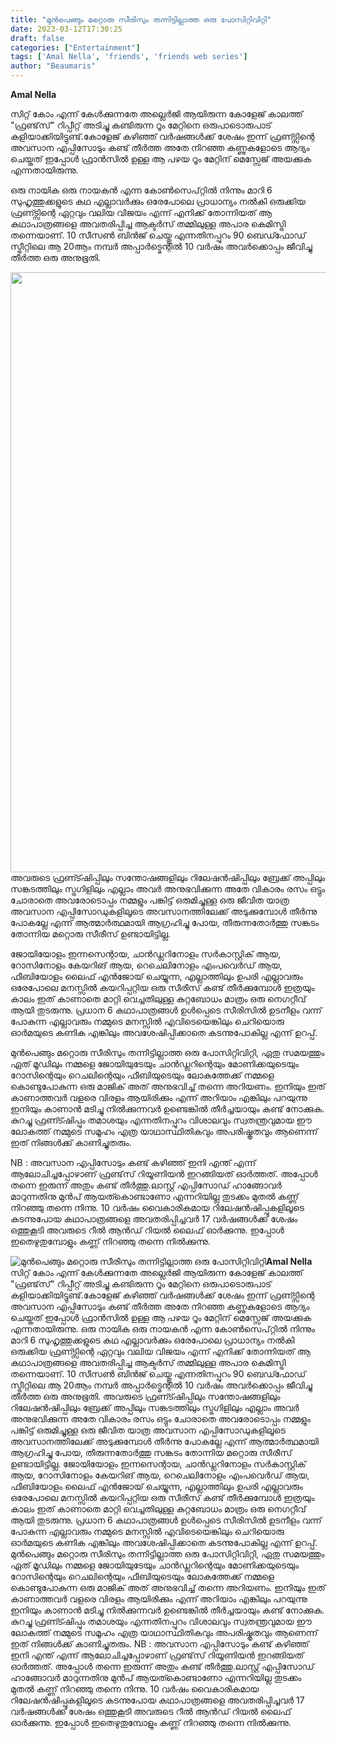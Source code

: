 ```yaml
---
title: "മുൻപെങ്ങും മറ്റൊരു സീരിസും തന്നിട്ടില്ലാത്ത ഒരു പോസിറ്റിവിറ്റി"
date: 2023-03-12T17:30:25
draft: false
categories: ["Entertainment"]
tags: ['Amal Nella', 'friends', 'friends web series']
author: "Beaumaris"
---
```


<strong>Amal Nella</strong>

സിറ്റ് കോം എന്ന് കേൾക്കുന്നതേ അല്ലെർജി ആയിരുന്ന കോളേജ് കാലത്ത് "ഫ്രണ്ട്‌സ്" റിപ്പീറ്റ് അടിച്ചു കണ്ടിരുന്ന റൂം മേറ്റിനെ ഒരുപാടൊരുപാട് കളിയാക്കിയിട്ടുണ്ട്.കോളേജ് കഴിഞ്ഞ് വർഷങ്ങൾക്ക് ശേഷം ഇന്ന് ഫ്രണ്ട്സിന്റെ അവസാന എപ്പിസോടും കണ്ട് തീർത്ത അതേ നിറഞ്ഞ കണ്ണുകളോടെ ആദ്യം ചെയ്തത് ഇപ്പോൾ ഫ്രാൻസിൽ ഉള്ള ആ പഴയ റൂം മേറ്റിന് മെസ്സേജ് അയക്കുക എന്നതായിരുന്നു.

ഒരു നായിക ഒരു നായകൻ എന്ന കോൺസെപ്റ്റിൽ നിന്നും മാറി 6 സുഹൃത്തുക്കളുടെ കഥ എല്ലാവർക്കും ഒരേപോലെ പ്രാധാന്യം നൽകി ഒരുക്കിയ ഫ്രണ്ട്സിന്റെ ഏറ്റവും വലിയ വിജയം എന്ന് എനിക്ക് തോന്നിയത് ആ കഥാപാത്രങ്ങളെ അവതരിപ്പിച്ച ആക്ടർസ് തമ്മിലുള്ള അപാര കെമിസ്ട്രി തന്നെയാണ്.
10 സീസൺ ബിൻജ് ചെയ്തു എന്നതിനപ്പുറം 90 ബെഡ്ഫോഡ് സ്ട്രീറ്റിലെ ആ 20ആം നമ്പർ അപ്പാർട്മെന്റിൽ 10 വർഷം അവർക്കൊപ്പം ജീവിച്ചു തീർത്ത ഒരു അനുഭൂതി.

<img class="size-full wp-image-387295 aligncenter" src="https://cdn.boolokam.com/articles/2023/03/tjtj.jpg" alt="" width="656" height="960" />അവരുടെ ഫ്രണ്ട്ഷിപ്പിലും സന്തോഷങ്ങളിലും റിലേഷൻഷിപ്പിലും ബ്രേക്ക്‌ അപ്പിലും സങ്കടത്തിലും സ്ട്രഗിളിലും എല്ലാം അവർ അനുഭവിക്കുന്ന അതേ വികാരം രസം ഒട്ടും ചോരാതെ അവരോടൊപ്പം നമ്മളും പങ്കിട്ട് ഒരുമിച്ചുള്ള ഒരു ജീവിത യാത്ര അവസാന എപ്പിസോഡുകളിലൂടെ അവസാനത്തിലേക്ക് അടുക്കുമ്പോൾ തീർന്നു പോകല്ലേ എന്ന് ആത്മാർത്ഥമായി ആഗ്രഹിച്ചു പോയ, തീരുന്നതോർത്തു സങ്കടം തോന്നിയ മറ്റൊരു സീരീസ് ഉണ്ടായിട്ടില്ല.

ജോയിയോളം ഇന്നസെന്റായ, ചാൻഡ്ലറിനോളം സർകാസ്റ്റിക് ആയ, റോസിനോളം കേയറിങ് ആയ, റെചെലിനോളം എംപവെർഡ് ആയ, ഫീബിയോളം ലൈഫ് എൻജോയ് ചെയ്യുന്ന, എല്ലാത്തിലും ഉപരി എല്ലാവരും ഒരേപോലെ മനസ്സിൽ കയറിപ്പറ്റിയ ഒരു സീരീസ് കണ്ട് തീർക്കുമ്പോൾ ഇത്രയും കാലം ഇത് കാണാതെ മാറ്റി വെച്ചതിലുള്ള കുറ്റബോധം മാത്രം ഒരു നെഗറ്റീവ് ആയി തുടരുന്നു. പ്രധാന 6 കഥാപാത്രങ്ങൾ ഉൾപ്പെടെ സീരിസിൽ ഉടനീളം വന്ന് പോകുന്ന എല്ലാവരും നമ്മുടെ മനസ്സിൽ എവിടെയെങ്കിലും ചെറിയൊരു ഓർമയുടെ കണിക എങ്കിലും അവശേഷിപ്പിക്കാതെ കടന്നുപോകില്ല എന്ന് ഉറപ്പ്.

മുൻപെങ്ങും മറ്റൊരു സീരിസും തന്നിട്ടില്ലാത്ത ഒരു പോസിറ്റിവിറ്റി, ഏതു സമയത്തും ഏത് മൂഡിലും നമ്മളെ ജോയിയുടേയും ചാൻഡ്ലറിന്റെയും മോണിക്കയുടെയും റോസിന്റെയും റെചലിന്റെയും ഫീബിയുടെയും ലോകത്തേക്ക് നമ്മളെ കൊണ്ടുപോകുന്ന ഒരു മാജിക്‌ അത് അനുഭവിച്ച് തന്നെ അറിയണം.
ഇനിയും ഇത് കാണാത്തവർ വളരെ വിരളം ആയിരിക്കും എന്ന് അറിയാം എങ്കിലും പറയുന്നു ഇനിയും കാണാൻ മടിച്ചു നിൽക്കുന്നവർ ഉണ്ടെങ്കിൽ തീർച്ചയായും കണ്ട് നോക്കുക. കുറച്ചു ഫ്രണ്ട്ഷിപ്പും തമാശയും എന്നതിനപ്പുറം വിശാലവും സ്വതന്ത്രവുമായ ഈ ലോകത്ത് നമ്മുടെ സമൂഹം എത്ര യാഥാസ്ഥിതികവും അപരിഷ്കൃതവും ആണെന്ന് ഇത് നിങ്ങൾക്ക് കാണിച്ചുതരും.

NB : അവസാന എപ്പിസോടും കണ്ട് കഴിഞ്ഞ് ഇനി എന്ത് എന്ന് ആലോചിച്ചപ്പോഴാണ് ഫ്രണ്ട്‌സ് റിയൂണിയൻ ഇറങ്ങിയത് ഓർത്തത്. അപ്പോൾ തന്നെ ഇരുന്ന് അതും കണ്ട് തീർത്തു.ലാസ്റ്റ് എപ്പിസോഡ് ഹാങ്ങോവർ മാറുന്നതിനു മുൻപ് ആയത്കൊണ്ടാണോ എന്നറിയില്ല തുടക്കം മുതൽ കണ്ണ് നിറഞ്ഞു തന്നെ നിന്നു.
10 വർഷം വൈകാരികമായ റിലേഷൻഷിപ്പുകളിലൂടെ കടന്നുപോയ കഥാപാത്രങ്ങളെ അവതരിപ്പിച്ചവർ 17 വർഷങ്ങൾക്ക് ശേഷം ഒത്തുകൂടി അവരുടെ റീൽ ആൻഡ് റിയൽ ലൈഫ് ഓർക്കുന്നു. ഇപ്പോൾ ഇതെഴുതുമ്പോളും കണ്ണ് നിറഞ്ഞു തന്നെ നിൽക്കുന്നു.


![മുൻപെങ്ങും മറ്റൊരു സീരിസും തന്നിട്ടില്ലാത്ത ഒരു പോസിറ്റിവിറ്റി](https://cdn.boolokam.com/articles/2023/03/tjtj.jpg)**Amal Nella** സിറ്റ് കോം എന്ന് കേൾക്കുന്നതേ അല്ലെർജി ആയിരുന്ന കോളേജ് കാലത്ത് "ഫ്രണ്ട്‌സ്" റിപ്പീറ്റ് അടിച്ചു കണ്ടിരുന്ന റൂം മേറ്റിനെ ഒരുപാടൊരുപാട് കളിയാക്കിയിട്ടുണ്ട്.കോളേജ് കഴിഞ്ഞ് വർഷങ്ങൾക്ക് ശേഷം ഇന്ന് ഫ്രണ്ട്സിന്റെ അവസാന എപ്പിസോടും കണ്ട് തീർത്ത അതേ നിറഞ്ഞ കണ്ണുകളോടെ ആദ്യം ചെയ്തത് ഇപ്പോൾ ഫ്രാൻസിൽ ഉള്ള ആ പഴയ റൂം മേറ്റിന് മെസ്സേജ് അയക്കുക എന്നതായിരുന്നു. ഒരു നായിക ഒരു നായകൻ എന്ന കോൺസെപ്റ്റിൽ നിന്നും മാറി 6 സുഹൃത്തുക്കളുടെ കഥ എല്ലാവർക്കും ഒരേപോലെ പ്രാധാന്യം നൽകി ഒരുക്കിയ ഫ്രണ്ട്സിന്റെ ഏറ്റവും വലിയ വിജയം എന്ന് എനിക്ക് തോന്നിയത് ആ കഥാപാത്രങ്ങളെ അവതരിപ്പിച്ച ആക്ടർസ് തമ്മിലുള്ള അപാര കെമിസ്ട്രി തന്നെയാണ്. 10 സീസൺ ബിൻജ് ചെയ്തു എന്നതിനപ്പുറം 90 ബെഡ്ഫോഡ് സ്ട്രീറ്റിലെ ആ 20ആം നമ്പർ അപ്പാർട്മെന്റിൽ 10 വർഷം അവർക്കൊപ്പം ജീവിച്ചു തീർത്ത ഒരു അനുഭൂതി. അവരുടെ ഫ്രണ്ട്ഷിപ്പിലും സന്തോഷങ്ങളിലും റിലേഷൻഷിപ്പിലും ബ്രേക്ക്‌ അപ്പിലും സങ്കടത്തിലും സ്ട്രഗിളിലും എല്ലാം അവർ അനുഭവിക്കുന്ന അതേ വികാരം രസം ഒട്ടും ചോരാതെ അവരോടൊപ്പം നമ്മളും പങ്കിട്ട് ഒരുമിച്ചുള്ള ഒരു ജീവിത യാത്ര അവസാന എപ്പിസോഡുകളിലൂടെ അവസാനത്തിലേക്ക് അടുക്കുമ്പോൾ തീർന്നു പോകല്ലേ എന്ന് ആത്മാർത്ഥമായി ആഗ്രഹിച്ചു പോയ, തീരുന്നതോർത്തു സങ്കടം തോന്നിയ മറ്റൊരു സീരീസ് ഉണ്ടായിട്ടില്ല. ജോയിയോളം ഇന്നസെന്റായ, ചാൻഡ്ലറിനോളം സർകാസ്റ്റിക് ആയ, റോസിനോളം കേയറിങ് ആയ, റെചെലിനോളം എംപവെർഡ് ആയ, ഫീബിയോളം ലൈഫ് എൻജോയ് ചെയ്യുന്ന, എല്ലാത്തിലും ഉപരി എല്ലാവരും ഒരേപോലെ മനസ്സിൽ കയറിപ്പറ്റിയ ഒരു സീരീസ് കണ്ട് തീർക്കുമ്പോൾ ഇത്രയും കാലം ഇത് കാണാതെ മാറ്റി വെച്ചതിലുള്ള കുറ്റബോധം മാത്രം ഒരു നെഗറ്റീവ് ആയി തുടരുന്നു. പ്രധാന 6 കഥാപാത്രങ്ങൾ ഉൾപ്പെടെ സീരിസിൽ ഉടനീളം വന്ന് പോകുന്ന എല്ലാവരും നമ്മുടെ മനസ്സിൽ എവിടെയെങ്കിലും ചെറിയൊരു ഓർമയുടെ കണിക എങ്കിലും അവശേഷിപ്പിക്കാതെ കടന്നുപോകില്ല എന്ന് ഉറപ്പ്. മുൻപെങ്ങും മറ്റൊരു സീരിസും തന്നിട്ടില്ലാത്ത ഒരു പോസിറ്റിവിറ്റി, ഏതു സമയത്തും ഏത് മൂഡിലും നമ്മളെ ജോയിയുടേയും ചാൻഡ്ലറിന്റെയും മോണിക്കയുടെയും റോസിന്റെയും റെചലിന്റെയും ഫീബിയുടെയും ലോകത്തേക്ക് നമ്മളെ കൊണ്ടുപോകുന്ന ഒരു മാജിക്‌ അത് അനുഭവിച്ച് തന്നെ അറിയണം. ഇനിയും ഇത് കാണാത്തവർ വളരെ വിരളം ആയിരിക്കും എന്ന് അറിയാം എങ്കിലും പറയുന്നു ഇനിയും കാണാൻ മടിച്ചു നിൽക്കുന്നവർ ഉണ്ടെങ്കിൽ തീർച്ചയായും കണ്ട് നോക്കുക. കുറച്ചു ഫ്രണ്ട്ഷിപ്പും തമാശയും എന്നതിനപ്പുറം വിശാലവും സ്വതന്ത്രവുമായ ഈ ലോകത്ത് നമ്മുടെ സമൂഹം എത്ര യാഥാസ്ഥിതികവും അപരിഷ്കൃതവും ആണെന്ന് ഇത് നിങ്ങൾക്ക് കാണിച്ചുതരും. NB : അവസാന എപ്പിസോടും കണ്ട് കഴിഞ്ഞ് ഇനി എന്ത് എന്ന് ആലോചിച്ചപ്പോഴാണ് ഫ്രണ്ട്‌സ് റിയൂണിയൻ ഇറങ്ങിയത് ഓർത്തത്. അപ്പോൾ തന്നെ ഇരുന്ന് അതും കണ്ട് തീർത്തു.ലാസ്റ്റ് എപ്പിസോഡ് ഹാങ്ങോവർ മാറുന്നതിനു മുൻപ് ആയത്കൊണ്ടാണോ എന്നറിയില്ല തുടക്കം മുതൽ കണ്ണ് നിറഞ്ഞു തന്നെ നിന്നു. 10 വർഷം വൈകാരികമായ റിലേഷൻഷിപ്പുകളിലൂടെ കടന്നുപോയ കഥാപാത്രങ്ങളെ അവതരിപ്പിച്ചവർ 17 വർഷങ്ങൾക്ക് ശേഷം ഒത്തുകൂടി അവരുടെ റീൽ ആൻഡ് റിയൽ ലൈഫ് ഓർക്കുന്നു. ഇപ്പോൾ ഇതെഴുതുമ്പോളും കണ്ണ് നിറഞ്ഞു തന്നെ നിൽക്കുന്നു.
